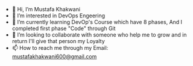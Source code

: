 - 👋 Hi, I’m Mustafa Khakwani
- 👀 I’m interested in DevOps Engeering
- 🌱 I’m currently learning DevOp's Course which have 8 phases, And I completed first phase "Code" through Git
- 💞️ I’m looking to collaborate with someone who help me to grow and in return I'll give that person my Loyalty
- 📫 How to reach me through my Email: mustafakhakwani600@gmail.com

<!---
Khakwani0/Khakwani0 is a ✨ special ✨ repository because its `README.md` (this file) appears on your GitHub profile.
You can click the Preview link to take a look at your changes.
--->
